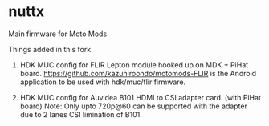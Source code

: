 # nuttx
Main firmware for Moto Mods

Things added in this fork

1. HDK MUC config for FLIR Lepton module hooked up on MDK + PiHat board.
   https://github.com/kazuhiroondo/motomods-FLIR is the Android application to be used with hdk/muc/flir firmware.

2. HDK MUC config for Auvidea B101 HDMI to CSI adapter card. (with PiHat board)
   Note: Only upto 720p@60 can be supported with the adapter due to 2 lanes CSI limination of B101.
